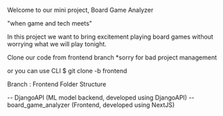 Welcome to our mini project, Board Game Analyzer

"when game and tech meets"


In this project we want to bring excitement playing board games without worrying what we will play tonight.

Clone our code from frontend branch *sorry for bad project management

or you can use CLI $ git clone -b frontend

Branch : Frontend
Folder Structure

-- DjangoAPI (ML model backend, developed using DjangoAPI)
-- board_game_analyzer (Frontend, developed using NextJS)
